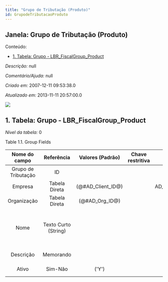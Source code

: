 ```yaml
---
title: "Grupo de Tributação (Produto)"
id: GrupodeTributacaoProduto
---
```

<div id="d112789e1" class="section chapter">

<div class="titlepage">

<div>

<div>

## Janela: Grupo de Tributação (Produto)

</div>

</div>

</div>

<div class="toc">

<div class="toc-title">

Conteúdo:

</div>

  - <span class="section">[1. Tabela: Grupo -
    LBR\_FiscalGroup\_Product](#d112789e23)</span>

</div>

<span class="emphasis">*Descrição:* </span> null

<span class="emphasis">*Comentário/Ajuda:* </span>null

<span class="emphasis"> *Criado em:* </span>2007-12-11 09:53:38.0

<span class="emphasis">*Atualizado em:* </span>2013-11-11 20:57:00.0

![](/img/manual/GrupodeTributacaoProduto.png)

<div id="d112789e23" class="section section">

<div class="titlepage">

<div>

<div>

## 1. Tabela: Grupo - LBR\_FiscalGroup\_Product

</div>

</div>

</div>

<span class="emphasis">*Nível da tabela:* </span>0

</div>

<div id="d112789e30" class="table">

<div class="table-title">

Table 1.1. Group
Fields

</div>

<div class="table-contents">

|    Nome do campo    |      Referência      |   Valores (Padrão)   | Chave restritiva |                Regra de validação                |                  Descrição                  |                                                               Comentário/Ajuda                                                               |
| :-----------------: | :------------------: | :------------------: | :--------------: | :----------------------------------------------: | :-----------------------------------------: | :------------------------------------------------------------------------------------------------------------------------------------------: |
| Grupo de Tributação |          ID          |                      |                  |                                                  | Primary key table LBR\_FiscalGroup\_Product |                                                 Primary key table LBR\_FiscalGroup\_Product                                                  |
|       Empresa       |    Tabela Direta     | (@\#AD\_Client\_ID@) |                  |   AD\_Client.AD\_Client\_ID=@\#AD\_Client\_ID@   |     (semelhante ao primeiro relatório)      |                                                             (ver o mesmo acima)                                                              |
|     Organização     |    Tabela Direta     |  (@\#AD\_Org\_ID@)   |                  | (AD\_Org.IsSummary='N' OR AD\_Org.AD\_Org\_ID=0) |     (semelhante ao primeiro relatório)      |                                                             (ver o mesmo acima)                                                              |
|        Nome         | Texto Curto (String) |                      |                  |                                                  |    Alphanumeric identifier of the entity    | The name of an entity (record) is used as an default search option in addition to the search key. The name is up to 60 characters in length. |
|      Descrição      |      Memorando       |                      |                  |                                                  |  Optional short description of the record   |                                                 A description is limited to 255 characters.                                                  |
|        Ativo        |       Sim-Não        |        ('Y')         |                  |                                                  |     (semelhante ao primeiro relatório)      |                                                             (ver o mesmo acima)                                                              |

</div>

</div>

  

</div>

